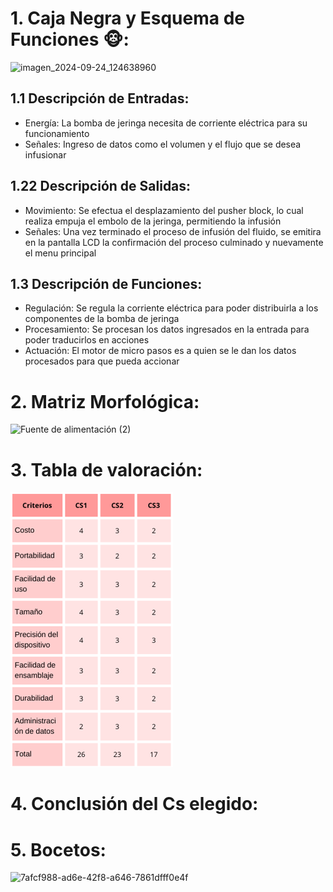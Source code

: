 # 1. Caja Negra y Esquema de Funciones 🐵:

![imagen_2024-09-24_124638960](https://github.com/user-attachments/assets/481f56f3-7f54-4269-aa4b-fc946a6a4e02)

## 1.1 Descripción de Entradas:

- Energía: La bomba de jeringa necesita de corriente eléctrica para su funcionamiento
- Señales: Ingreso de datos como el volumen y el flujo que se desea infusionar 
  
## 1.22 Descripción de Salidas:

- Movimiento: Se efectua el desplazamiento del pusher block, lo cual realiza empuja el embolo de la jeringa, permitiendo la infusión
- Señales: Una vez terminado el proceso de infusión del fluido, se emitira en la pantalla LCD la confirmación del proceso culminado y nuevamente el menu principal
  
## 1.3 Descripción de Funciones:

- Regulación: Se regula la corriente eléctrica para poder distribuirla a los componentes de la bomba de jeringa
- Procesamiento: Se procesan los datos ingresados en la entrada para poder traducirlos en acciones
- Actuación: El motor de micro pasos es a quien se le dan los datos procesados para que pueda accionar

# 2. Matriz Morfológica:
![Fuente de alimentación (2)](https://github.com/user-attachments/assets/7c62dc00-a714-4d69-a461-f6cec976c837)


# 3. Tabla de valoración:
![)](https://github.com/JogaBardales/Proyecto-FUNBIO/blob/main/Archivo2/crite5.png)
# 4. Conclusión del Cs elegido:

# 5. Bocetos:
![7afcf988-ad6e-42f8-a646-7861dfff0e4f](https://github.com/user-attachments/assets/034aac3c-f627-4173-9431-f72bc8efa4c5)
